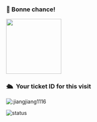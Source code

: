 ### 👋 Bonne chance! 


<img width="150" src="https://cdn.jsdelivr.net/gh/sun0225SUN/sun0225SUN/assets/images/cxyduck.gif" />

### 🛳 &nbsp;Your ticket ID for this visit
<img src="https://count.getloli.com/get/@:jiangjiang1116" alt=":jiangjiang1116" />


<!-- ![visitors](https://visitor-badge.glitch.me/badge?page_id=jiangjiang1116&left_color=green&right_color=red) --!>

<!-- 这是一个统计图 -->
<!-- [![Jiang's GitHub stats](https://github-readme-stats.vercel.app/api?username=jiangjiang1116)](https://github.com/jiangjiang1116/github-readme-stats) -->

![status](https://github-readme-stats.vercel.app/api/wakatime?username=jiangjiang1116)
